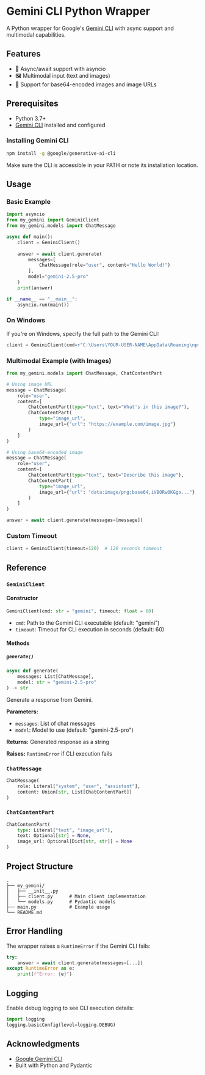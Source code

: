 # Gemini CLI Python Wrapper

A Python wrapper for Google's [Gemini CLI](https://github.com/google-gemini/gemini-cli) with async support and multimodal capabilities.

## Features

- 🚀 Async/await support with asyncio
- 🖼️ Multimodal input (text and images)
- 🔄 Support for base64-encoded images and image URLs

## Prerequisites

- Python 3.7+
- [Gemini CLI](https://github.com/google-gemini/gemini-cli) installed and configured

### Installing Gemini CLI

```bash
npm install -g @google/generative-ai-cli
```

Make sure the CLI is accessible in your PATH or note its installation location.


## Usage

### Basic Example

```python
import asyncio
from my_gemini import GeminiClient
from my_gemini.models import ChatMessage

async def main():
    client = GeminiClient()
    
    answer = await client.generate(
        messages=[
            ChatMessage(role="user", content="Hello World!")
        ],
        model="gemini-2.5-pro"
    )
    print(answer)

if __name__ == "__main__":
    asyncio.run(main())
```

### On Windows

If you're on Windows, specify the full path to the Gemini CLI:

```python
client = GeminiClient(cmd=r"C:\Users\YOUR-USER-NAME\AppData\Roaming\npm\gemini.cmd")
```

### Multimodal Example (with Images)

```python
from my_gemini.models import ChatMessage, ChatContentPart

# Using image URL
message = ChatMessage(
    role="user",
    content=[
        ChatContentPart(type="text", text="What's in this image?"),
        ChatContentPart(
            type="image_url",
            image_url={"url": "https://example.com/image.jpg"}
        )
    ]
)

# Using base64-encoded image
message = ChatMessage(
    role="user",
    content=[
        ChatContentPart(type="text", text="Describe this image"),
        ChatContentPart(
            type="image_url",
            image_url={"url": "data:image/png;base64,iVBORw0KGgo..."}
        )
    ]
)

answer = await client.generate(messages=[message])
```

### Custom Timeout

```python
client = GeminiClient(timeout=120)  # 120 seconds timeout
```

## Reference

### `GeminiClient`

#### Constructor

```python
GeminiClient(cmd: str = "gemini", timeout: float = 60)
```

- `cmd`: Path to the Gemini CLI executable (default: "gemini")
- `timeout`: Timeout for CLI execution in seconds (default: 60)

#### Methods

##### `generate()`

```python
async def generate(
    messages: List[ChatMessage],
    model: str = "gemini-2.5-pro"
) -> str
```

Generate a response from Gemini.

**Parameters:**
- `messages`: List of chat messages
- `model`: Model to use (default: "gemini-2.5-pro")

**Returns:** Generated response as a string

**Raises:** `RuntimeError` if CLI execution fails

### `ChatMessage`

```python
ChatMessage(
    role: Literal["system", "user", "assistant"],
    content: Union[str, List[ChatContentPart]]
)
```

### `ChatContentPart`

```python
ChatContentPart(
    type: Literal["text", "image_url"],
    text: Optional[str] = None,
    image_url: Optional[Dict[str, str]] = None
)
```

## Project Structure

```
.
├── my_gemini/
│   ├── __init__.py
│   ├── client.py      # Main client implementation
│   └── models.py      # Pydantic models
├── main.py            # Example usage
└── README.md
```

## Error Handling

The wrapper raises a `RuntimeError` if the Gemini CLI fails:

```python
try:
    answer = await client.generate(messages=[...])
except RuntimeError as e:
    print(f"Error: {e}")
```

## Logging

Enable debug logging to see CLI execution details:

```python
import logging
logging.basicConfig(level=logging.DEBUG)
```

## Acknowledgments

- [Google Gemini CLI](https://github.com/google-gemini/gemini-cli)
- Built with Python and Pydantic
